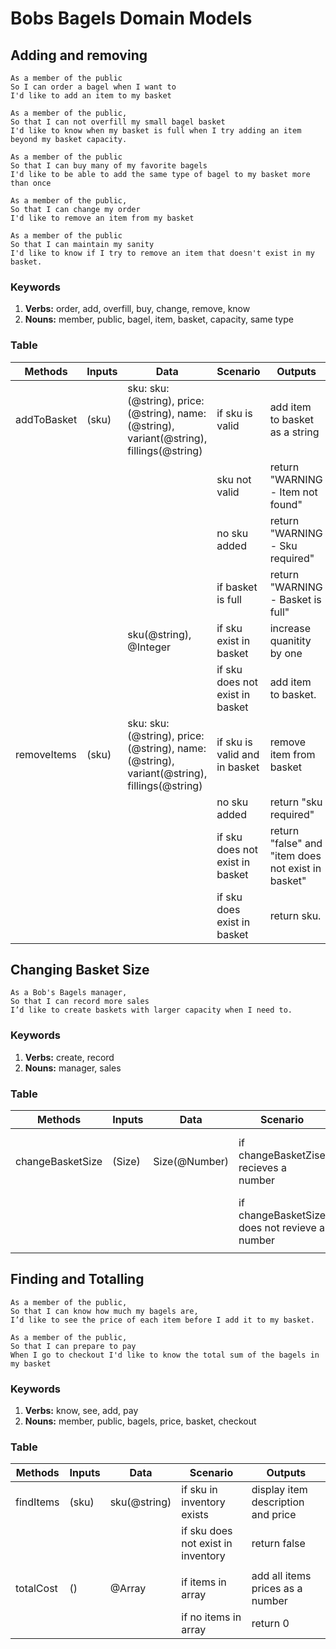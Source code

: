 # Bobs Bagels Domain Models

## Adding and removing

```
As a member of the public
So I can order a bagel when I want to
I'd like to add an item to my basket
```

```
As a member of the public,
So that I can not overfill my small bagel basket
I'd like to know when my basket is full when I try adding an item beyond my basket capacity.
```

```
As a member of the public
So that I can buy many of my favorite bagels
I'd like to be able to add the same type of bagel to my basket more than once
```

```
As a member of the public,
So that I can change my order
I'd like to remove an item from my basket
```

```
As a member of the public
So that I can maintain my sanity
I'd like to know if I try to remove an item that doesn't exist in my basket.
```

### Keywords

1. **Verbs:** order, add, overfill, buy, change, remove, know
2. **Nouns:** member, public, bagel, item, basket, capacity, same type

### Table

| Methods | Inputs | Data | Scenario | Outputs
| ------ | ------ | ------ | ----- | ------
|addToBasket|(sku)|sku: sku:(@string), price:(@string), name:(@string), variant(@string), fillings(@string) |if sku is valid| add item to basket as a string
||||sku not valid|return "WARNING - Item not found"
||||no sku added| return "WARNING - Sku required"
||||if basket is full| return "WARNING - Basket is full"
|||sku(@string), @Integer|if sku exist in basket| increase quanitity by one
||||if sku does not exist in basket| add item to basket.
|removeItems|(sku)|sku: sku:(@string), price:(@string), name:(@string), variant(@string), fillings(@string) |if sku is valid and in basket| remove item from basket
||||no sku added| return "sku required"
||||if sku does not exist in basket| return "false" and "item does not exist in basket"
||||if sku does exist in basket| return sku.

## Changing Basket Size

```
As a Bob's Bagels manager,
So that I can record more sales
I’d like to create baskets with larger capacity when I need to.
```

### Keywords

1. **Verbs:** create, record
2. **Nouns:** manager, sales

### Table

| Methods | Inputs | Data | Scenario | Outputs
| ------ | ------ | ------ | ----- | -----
|changeBasketSize|(Size)|Size(@Number)|if changeBasketZise recieves a number| change the basket size allowance
||||if changeBasketSize does not revieve a number| return "error, set basket size"
|||||


## Finding and Totalling

```
As a member of the public,
So that I can know how much my bagels are,
I’d like to see the price of each item before I add it to my basket.
```

```
As a member of the public,
So that I can prepare to pay
When I go to checkout I'd like to know the total sum of the bagels in my basket
```

### Keywords

1. **Verbs:** know, see, add, pay
2. **Nouns:** member, public, bagels, price, basket, checkout

### Table

| Methods | Inputs | Data | Scenario | Outputs
| ------ | ------ | ------ | ----- | -----
|findItems|(sku)|sku(@string)|if sku in inventory exists| display item description and price
||||if sku does not exist in inventory| return false
|||||
|totalCost|()|@Array|if items in array|add all items prices as a number
||||if no items in array|return 0